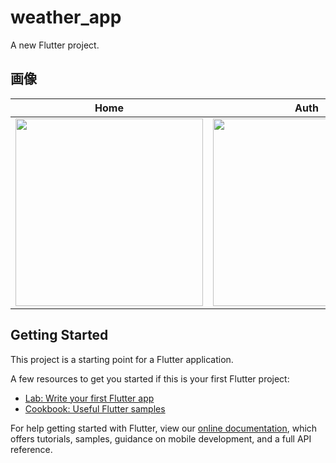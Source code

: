 # weather_app

A new Flutter project.

## 画像

|Home|Auth|Weather|
|---|---|---|
|<img src="https://user-images.githubusercontent.com/92189386/158009549-743f8542-9156-4c50-8229-1b69ae42010a.png" width="300">|<img src="https://user-images.githubusercontent.com/92189386/158009552-02a8afa3-26ee-465e-9c90-12808667e66f.png" width="300">|<img src="https://user-images.githubusercontent.com/92189386/158009436-4089955e-aaa5-424c-8f0b-a9793ee27d4a.png" width="300">

## Getting Started

This project is a starting point for a Flutter application.

A few resources to get you started if this is your first Flutter project:

- [Lab: Write your first Flutter app](https://flutter.dev/docs/get-started/codelab)
- [Cookbook: Useful Flutter samples](https://flutter.dev/docs/cookbook)

For help getting started with Flutter, view our
[online documentation](https://flutter.dev/docs), which offers tutorials,
samples, guidance on mobile development, and a full API reference.
